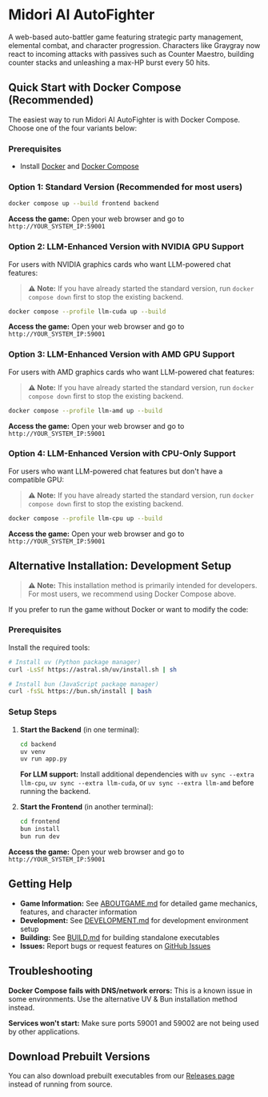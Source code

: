 # Midori AI AutoFighter

A web-based auto-battler game featuring strategic party management, elemental combat, and character progression. Characters like Graygray now react to incoming attacks with passives such as Counter Maestro, building counter stacks and unleashing a max-HP burst every 50 hits.

## Quick Start with Docker Compose (Recommended)

The easiest way to run Midori AI AutoFighter is with Docker Compose. Choose one of the four variants below:

### Prerequisites

- Install [Docker](https://docs.docker.com/get-docker/) and [Docker Compose](https://docs.docker.com/compose/install/)

### Option 1: Standard Version (Recommended for most users)

```bash
docker compose up --build frontend backend
```

**Access the game:** Open your web browser and go to `http://YOUR_SYSTEM_IP:59001`

### Option 2: LLM-Enhanced Version with NVIDIA GPU Support

For users with NVIDIA graphics cards who want LLM-powered chat features:

> **⚠️ Note:** If you have already started the standard version, run `docker compose down` first to stop the existing backend.

```bash
docker compose --profile llm-cuda up --build
```

**Access the game:** Open your web browser and go to `http://YOUR_SYSTEM_IP:59001`

### Option 3: LLM-Enhanced Version with AMD GPU Support

For users with AMD graphics cards who want LLM-powered chat features:

> **⚠️ Note:** If you have already started the standard version, run `docker compose down` first to stop the existing backend.

```bash
docker compose --profile llm-amd up --build
```

**Access the game:** Open your web browser and go to `http://YOUR_SYSTEM_IP:59001`

### Option 4: LLM-Enhanced Version with CPU-Only Support

For users who want LLM-powered chat features but don't have a compatible GPU:

> **⚠️ Note:** If you have already started the standard version, run `docker compose down` first to stop the existing backend.

```bash
docker compose --profile llm-cpu up --build
```

**Access the game:** Open your web browser and go to `http://YOUR_SYSTEM_IP:59001`

## Alternative Installation: Development Setup

> **⚠️ Note:** This installation method is primarily intended for developers. For most users, we recommend using Docker Compose above.

If you prefer to run the game without Docker or want to modify the code:

### Prerequisites

Install the required tools:

```bash
# Install uv (Python package manager)
curl -LsSf https://astral.sh/uv/install.sh | sh
```

```bash
# Install bun (JavaScript package manager)
curl -fsSL https://bun.sh/install | bash
```

### Setup Steps

1. **Start the Backend** (in one terminal):
   ```bash
   cd backend
   uv venv
   uv run app.py
   ```
   
   **For LLM support:** Install additional dependencies with `uv sync --extra llm-cpu`, `uv sync --extra llm-cuda`, or `uv sync --extra llm-amd` before running the backend.

2. **Start the Frontend** (in another terminal):
   ```bash
   cd frontend
   bun install
   bun run dev
   ```

**Access the game:** Open your web browser and go to `http://YOUR_SYSTEM_IP:59001`

## Getting Help

- **Game Information:** See [ABOUTGAME.md](ABOUTGAME.md) for detailed game mechanics, features, and character information
- **Development:** See [DEVELOPMENT.md](DEVELOPMENT.md) for development environment setup
- **Building:** See [BUILD.md](BUILD.md) for building standalone executables
- **Issues:** Report bugs or request features on [GitHub Issues](../../issues)

## Troubleshooting

**Docker Compose fails with DNS/network errors:** This is a known issue in some environments. Use the alternative UV & Bun installation method instead.

**Services won't start:** Make sure ports 59001 and 59002 are not being used by other applications.

## Download Prebuilt Versions

You can also download prebuilt executables from our [Releases page](../../releases) instead of running from source.
